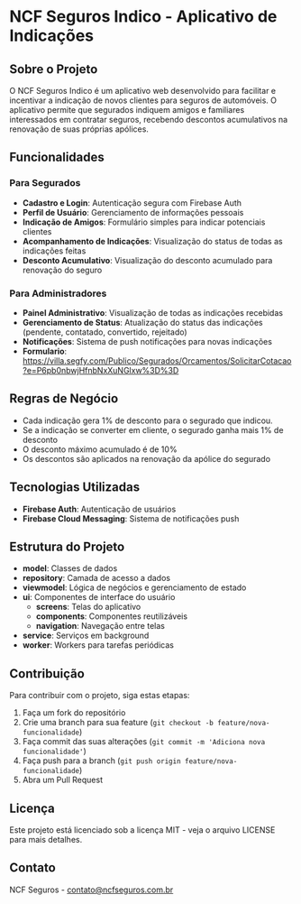 # NCF Seguros Indico - Aplicativo de Indicações

## Sobre o Projeto

O NCF Seguros Indico é um aplicativo web desenvolvido para facilitar e incentivar a indicação de novos clientes para seguros de automóveis. O aplicativo permite que segurados indiquem amigos e familiares interessados em contratar seguros, recebendo descontos acumulativos na renovação de suas próprias apólices.

## Funcionalidades

### Para Segurados

- **Cadastro e Login**: Autenticação segura com Firebase Auth
- **Perfil de Usuário**: Gerenciamento de informações pessoais
- **Indicação de Amigos**: Formulário simples para indicar potenciais clientes
- **Acompanhamento de Indicações**: Visualização do status de todas as indicações feitas
- **Desconto Acumulativo**: Visualização do desconto acumulado para renovação do seguro

### Para Administradores

- **Painel Administrativo**: Visualização de todas as indicações recebidas
- **Gerenciamento de Status**: Atualização do status das indicações (pendente, contatado, convertido, rejeitado)
- **Notificações**: Sistema de push notificações para novas indicações
- **Formulario**: https://villa.segfy.com/Publico/Segurados/Orcamentos/SolicitarCotacao?e=P6pb0nbwjHfnbNxXuNGlxw%3D%3D


## Regras de Negócio

- Cada indicação gera 1% de desconto para o segurado que indicou.
- Se a indicação se converter em cliente, o segurado ganha mais 1% de desconto
- O desconto máximo acumulado é de 10% 
- Os descontos são aplicados na renovação da apólice do segurado

## Tecnologias Utilizadas

- **Firebase Auth**: Autenticação de usuários
- **Firebase Cloud Messaging**: Sistema de notificações push


## Estrutura do Projeto

- **model**: Classes de dados
- **repository**: Camada de acesso a dados
- **viewmodel**: Lógica de negócios e gerenciamento de estado
- **ui**: Componentes de interface do usuário
  - **screens**: Telas do aplicativo
  - **components**: Componentes reutilizáveis
  - **navigation**: Navegação entre telas
- **service**: Serviços em background
- **worker**: Workers para tarefas periódicas


## Contribuição

Para contribuir com o projeto, siga estas etapas:

1. Faça um fork do repositório
2. Crie uma branch para sua feature (`git checkout -b feature/nova-funcionalidade`)
3. Faça commit das suas alterações (`git commit -m 'Adiciona nova funcionalidade'`)
4. Faça push para a branch (`git push origin feature/nova-funcionalidade`)
5. Abra um Pull Request

## Licença

Este projeto está licenciado sob a licença MIT - veja o arquivo LICENSE para mais detalhes.

## Contato

NCF Seguros - [contato@ncfseguros.com.br](mailto:contato@ncfseguros.com.br) 